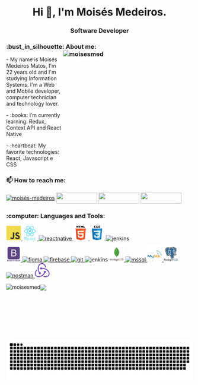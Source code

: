 <h1 align="center">Hi 👋, I'm Moisés Medeiros.</h1>
<h3 align="center">Software Developer</h3>

<h3 align="left">:bust_in_silhouette: About me: <a target="_blank" href="https://moises-portfolio.vercel.app/"><img align="right" src="https://user-images.githubusercontent.com/43209743/127231797-ef1eb850-e737-4b45-9030-1559aacf4d3f.png" width="350" height="320" alt="moisesmed" /> </a></h3>
<p>-  My name is Moisés Medeiros Matos, I'm 22 years old and I'm studying Information Systems. I'm a Web and Mobile developer, computer technician and technology lover. </p>
<p>- :books: I’m currently learning: Redux, Context API and React Native </p>
<p>- :heartbeat: My favorite technologies: React, Javascript e CSS  </p>


<h3 align="left">📫 How to reach me:</h3>
<p align="left">
<a href="https://linkedin.com/in/moisés-medeiros" target="_blank"><img align="center" src="https://img.shields.io/badge/LinkedIn-0077B5?style=for-the-badge&logo=linkedin&logoColor=white" alt="moisés-medeiros" height="30" width="110" /></a>
<a href="mailto:br.moises2605@gmail.com" target="_blank"><img align="center" src="https://img.shields.io/badge/Gmail-D14836?style=for-the-badge&logo=gmail&logoColor=white" height="30" width="110" /></a> 
  <a href="https://github.com/MoisesMed/MoisesMed" target="_blank"><img align="center" src="https://img.shields.io/badge/GitHub-100000?style=for-the-badge&logo=github&logoColor=white" height="30" width="110" /></a>
    <a href="https://moises-portfolio.vercel.app/" target="_blank"><img align="center" src="https://img.shields.io/badge/WEBSITE-blue" height="30" width="110" /></a>

</p>
<h3 align="left">:computer: Languages and Tools:</h3>
<p align="left">
 <a href="https://developer.mozilla.org/en-US/docs/Web/JavaScript" target="_blank"> <img src="https://raw.githubusercontent.com/devicons/devicon/master/icons/javascript/javascript-original.svg" alt="javascript" width="40" height="40"/> </a>
<!--   <a href="https://www.typescriptlang.org/" target="_blank"> <img src="https://raw.githubusercontent.com/devicons/devicon/master/icons/typescript/typescript-original.svg" alt="typescript" width="40" height="40"/> </a> -->
 <a href="https://reactjs.org/" target="_blank"> <img src="https://raw.githubusercontent.com/devicons/devicon/master/icons/react/react-original-wordmark.svg" alt="react" width="40" height="40"/> </a> 
 <a href="https://reactnative.dev/" target="_blank"> <img src="https://reactnative.dev/img/header_logo.svg" alt="reactnative" width="40" height="40"/> </a>
  <a href="https://www.w3.org/html/" target="_blank"> <img src="https://raw.githubusercontent.com/devicons/devicon/master/icons/html5/html5-original-wordmark.svg" alt="html5" width="40" height="40"/> </a>
  <a href="https://www.w3schools.com/css/" target="_blank"> <img src="https://raw.githubusercontent.com/devicons/devicon/master/icons/css3/css3-original-wordmark.svg" alt="css3" width="40" height="40"/> </a> 
   <img src="https://image.flaticon.com/icons/png/512/2772/2772128.png" alt="jenkins" width="40" height="40"/>
</p>
<p>
   <a href="https://getbootstrap.com" target="_blank"> <img src="https://raw.githubusercontent.com/devicons/devicon/master/icons/bootstrap/bootstrap-plain-wordmark.svg" alt="bootstrap" width="40" height="40"/> </a>
  <a href="https://www.figma.com/" target="_blank"> <img src="https://www.vectorlogo.zone/logos/figma/figma-icon.svg" alt="figma" width="40" height="40"/> </a> 
  <a href="https://firebase.google.com/" target="_blank"> <img src="https://www.vectorlogo.zone/logos/firebase/firebase-icon.svg" alt="firebase" width="40" height="40"/> </a>     <a href="https://git-scm.com/" target="_blank"> <img src="https://www.vectorlogo.zone/logos/git-scm/git-scm-icon.svg" alt="git" width="40" height="40"/> </a>  
  <img src="https://upload.wikimedia.org/wikipedia/commons/thumb/9/9a/Visual_Studio_Code_1.35_icon.svg/512px-Visual_Studio_Code_1.35_icon.svg.png" alt="jenkins" width="40" height="40"/>
  <a href="https://www.mongodb.com/" target="_blank"> <img src="https://raw.githubusercontent.com/devicons/devicon/master/icons/mongodb/mongodb-original-wordmark.svg" alt="mongodb" width="40" height="40"/> </a> <a href="https://www.microsoft.com/en-us/sql-server" target="_blank"> <img src="https://www.svgrepo.com/show/303229/microsoft-sql-server-logo.svg" alt="mssql" width="40" height="40"/> </a> 
  <a href="https://www.mysql.com/" target="_blank"> <img src="https://raw.githubusercontent.com/devicons/devicon/master/icons/mysql/mysql-original-wordmark.svg" alt="mysql" width="40" height="40"/> </a> 
<!--   <a href="https://nextjs.org/" target="_blank"> <img src="https://cdn.worldvectorlogo.com/logos/nextjs-3.svg" alt="nextjs" width="40" height="40"/> </a>  -->
  <a href="https://www.postgresql.org" target="_blank"> <img src="https://raw.githubusercontent.com/devicons/devicon/master/icons/postgresql/postgresql-original-wordmark.svg" alt="postgresql" width="40" height="40"/> </a> <a href="https://postman.com" target="_blank"> <img src="https://www.vectorlogo.zone/logos/getpostman/getpostman-icon.svg" alt="postman" width="40" height="40"/> </a>   <a href="https://redux.js.org" target="_blank"> <img src="https://raw.githubusercontent.com/devicons/devicon/master/icons/redux/redux-original.svg" alt="redux" width="40" height="40"/> </a> 
<!--   <a href="https://www.sqlite.org/" target="_blank"> <img src="https://www.vectorlogo.zone/logos/sqlite/sqlite-icon.svg" alt="sqlite" width="40" height="40"/> </a>  -->
<!--   <a href="https://expressjs.com" target="_blank"> <img src="https://raw.githubusercontent.com/devicons/devicon/master/icons/express/express-original-wordmark.svg" alt="express" width="40" height="40"/> </a> </p> -->
<br/>

<p>
  <img height="150" align="left" src="https://github-readme-stats.vercel.app/api/top-langs?username=moisesmed&show_icons=true&locale=en&layout=compact" alt="moisesmed" />
  <img height="150" align="center" src="https://github-readme-stats.vercel.app/api?username=moisesmed&show_icons=true&include_all_commits=true&count_private=true"/>
</p>
  
 ![Snake animation](https://github.com/MoisesMed/MoisesMed/blob/output/github-contribution-grid-snake.svg)
  
  
